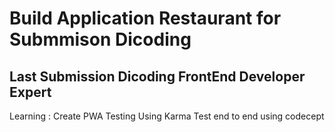 # Build Application Restaurant for Submmison Dicoding

## Last Submission Dicoding FrontEnd Developer Expert

Learning :
Create PWA 
Testing Using Karma
Test end to end using codecept